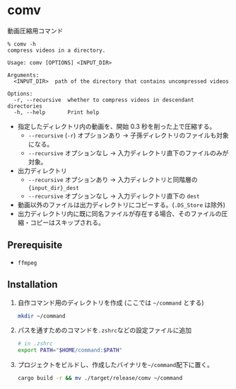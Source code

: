 # comv

動画圧縮用コマンド

```
% comv -h
compress videos in a directory.

Usage: comv [OPTIONS] <INPUT_DIR>

Arguments:
  <INPUT_DIR>  path of the directory that contains uncompressed videos

Options:
  -r, --recursive  whether to compress videos in descendant directories
  -h, --help       Print help
```

- 指定したディレクトリ内の動画を、開始 0.3 秒を削った上で圧縮する。
  - `--recursive` (`-r`) オプションあり → 子孫ディレクトリのファイルも対象になる。
  - `--recursive` オプションなし → 入力ディレクトリ直下のファイルのみが対象。
- 出力ディレクトリ
  - `--recursive` オプションあり → 入力ディレクトリと同階層の `{input_dir}_dest`
  - `--recursive` オプションなし → 入力ディレクトリ直下の `dest`
- 動画以外のファイルは出力ディレクトリにコピーする。(`.DS_Store` は除外)
- 出力ディレクトリ内に既に同名ファイルが存在する場合、そのファイルの圧縮・コピーはスキップされる。

## Prerequisite

- `ffmpeg`

## Installation

1. 自作コマンド用のディレクトリを作成 (ここでは `~/command` とする)
   ```sh
   mkdir ~/command
   ```
1. パスを通すためのコマンドを`.zshrc`などの設定ファイルに追加
   ```sh
   # in .zshrc
   export PATH="$HOME/command:$PATH"
   ```
1. プロジェクトをビルドし、作成したバイナリを`~/command`配下に置く。
   ```sh
   cargo build -r && mv ./target/release/comv ~/command
   ```
